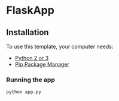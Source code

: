 # FlaskApp


## Installation

To use this template, your computer needs:

- [Python 2 or 3](https://python.org)
- [Pip Package Manager](https://pypi.python.org/pypi)

### Running the app

```bash
python app.py
```

